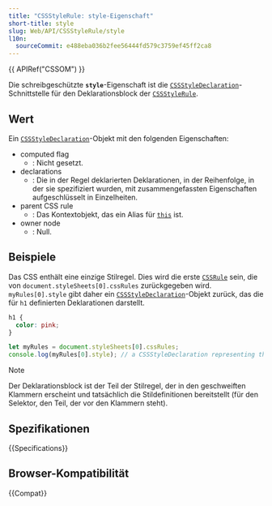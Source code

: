 ```yaml
---
title: "CSSStyleRule: style-Eigenschaft"
short-title: style
slug: Web/API/CSSStyleRule/style
l10n:
  sourceCommit: e488eba036b2fee56444fd579c3759ef45ff2ca8
---
```


{{ APIRef("CSSOM") }}

Die schreibgeschützte **`style`**-Eigenschaft ist die [`CSSStyleDeclaration`](/de/docs/Web/API/CSSStyleDeclaration)-Schnittstelle für den Deklarationsblock der [`CSSStyleRule`](/de/docs/Web/API/CSSStyleRule).

## Wert

Ein [`CSSStyleDeclaration`](/de/docs/Web/API/CSSStyleDeclaration)-Objekt mit den folgenden Eigenschaften:

- computed flag
  - : Nicht gesetzt.
- declarations
  - : Die in der Regel deklarierten Deklarationen, in der Reihenfolge, in der sie spezifiziert wurden, mit zusammengefassten Eigenschaften aufgeschlüsselt in Einzelheiten.
- parent CSS rule
  - : Das Kontextobjekt, das ein Alias für [`this`](https://heycam.github.io/webidl/#this) ist.
- owner node
  - : Null.

## Beispiele

Das CSS enthält eine einzige Stilregel. Dies wird die erste [`CSSRule`](/de/docs/Web/API/CSSRule) sein, die von `document.styleSheets[0].cssRules` zurückgegeben wird. `myRules[0].style` gibt daher ein [`CSSStyleDeclaration`](/de/docs/Web/API/CSSStyleDeclaration)-Objekt zurück, das die für `h1` definierten Deklarationen darstellt.

```css
h1 {
  color: pink;
}
```

```js
let myRules = document.styleSheets[0].cssRules;
console.log(myRules[0].style); // a CSSStyleDeclaration representing the declarations on the h1.
```

> [!NOTE]
> Der Deklarationsblock ist der Teil der Stilregel, der in den geschweiften Klammern erscheint und tatsächlich die Stildefinitionen bereitstellt (für den Selektor, den Teil, der vor den Klammern steht).

## Spezifikationen

{{Specifications}}

## Browser-Kompatibilität

{{Compat}}
